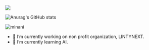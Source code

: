 <img src="https://capsule-render.vercel.app/api?type=waving&color=BDBDC8&height=150&section=header" />

![Anurag's GitHub stats](https://github-readme-stats.vercel.app/api?username=anuraghazra&show_icons=true&theme=transparent)

![minani](https://64.media.tumblr.com/16641ac5c4d0fe6d71e285badbda1927/767143b9ad3fecec-88/s400x600/f3126b9f46b6f471b950770a744c9a3863356929.gif)

- 🔭 I’m currently working on non profit organization, LINTYNEXT.
- 🌱 I’m currently learning AI.
